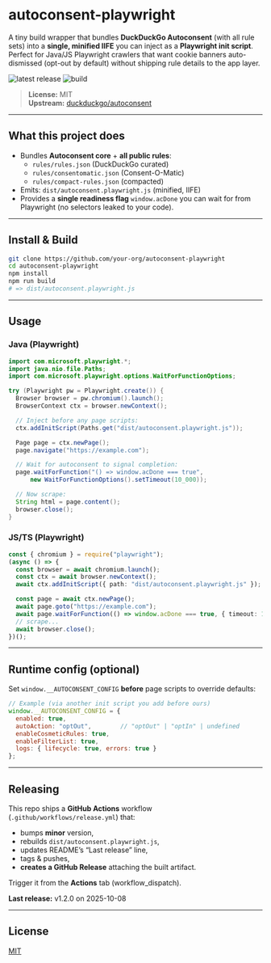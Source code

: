 # autoconsent-playwright

A tiny build wrapper that bundles **DuckDuckGo Autoconsent** (with all rule sets) into a **single, minified IIFE** you can inject as a **Playwright init script**. Perfect for Java/JS Playwright crawlers that want cookie banners auto-dismissed (opt-out by default) without shipping rule details to the app layer.

![latest release](https://img.shields.io/github/v/release/searchmcp/autoconsent-playwright)
![build](https://img.shields.io/github/actions/workflow/status/searchmcp/autoconsent-playwright/release.yml?branch=main)

> **License:** MIT  
> **Upstream:** [duckduckgo/autoconsent](https://github.com/duckduckgo/autoconsent)

---

## What this project does

- Bundles **Autoconsent core** + **all public rules**:
  - `rules/rules.json` (DuckDuckGo curated)
  - `rules/consentomatic.json` (Consent-O-Matic)
  - `rules/compact-rules.json` (compacted)
- Emits: `dist/autoconsent.playwright.js` (minified, IIFE)
- Provides a **single readiness flag** `window.acDone` you can wait for from Playwright (no selectors leaked to your code).

---

## Install & Build

```bash
git clone https://github.com/your-org/autoconsent-playwright
cd autoconsent-playwright
npm install
npm run build
# => dist/autoconsent.playwright.js
```

---

## Usage

### Java (Playwright)

```java
import com.microsoft.playwright.*;
import java.nio.file.Paths;
import com.microsoft.playwright.options.WaitForFunctionOptions;

try (Playwright pw = Playwright.create()) {
  Browser browser = pw.chromium().launch();
  BrowserContext ctx = browser.newContext();

  // Inject before any page scripts:
  ctx.addInitScript(Paths.get("dist/autoconsent.playwright.js"));

  Page page = ctx.newPage();
  page.navigate("https://example.com");

  // Wait for autoconsent to signal completion:
  page.waitForFunction("() => window.acDone === true",
      new WaitForFunctionOptions().setTimeout(10_000));

  // Now scrape:
  String html = page.content();
  browser.close();
}
```

### JS/TS (Playwright)

```ts
const { chromium } = require("playwright");
(async () => {
  const browser = await chromium.launch();
  const ctx = await browser.newContext();
  await ctx.addInitScript({ path: "dist/autoconsent.playwright.js" });

  const page = await ctx.newPage();
  await page.goto("https://example.com");
  await page.waitForFunction(() => window.acDone === true, { timeout: 10_000 });
  // scrape...
  await browser.close();
})();
```

---

## Runtime config (optional)

Set `window.__AUTOCONSENT_CONFIG` **before** page scripts to override defaults:

```js
// Example (via another init script you add before ours)
window.__AUTOCONSENT_CONFIG = {
  enabled: true,
  autoAction: "optOut",        // "optOut" | "optIn" | undefined
  enableCosmeticRules: true,
  enableFilterList: true,
  logs: { lifecycle: true, errors: true }
};
```

---

## Releasing

This repo ships a **GitHub Actions** workflow (`.github/workflows/release.yml`) that:
- bumps **minor** version,
- rebuilds `dist/autoconsent.playwright.js`,
- updates README’s “Last release” line,
- tags & pushes,
- **creates a GitHub Release** attaching the built artifact.

Trigger it from the **Actions** tab (workflow_dispatch).

**Last release:** <!--LAST_RELEASE-->v1.2.0 on 2025-10-08<!--/LAST_RELEASE-->

---

## License

[MIT](./LICENSE)

